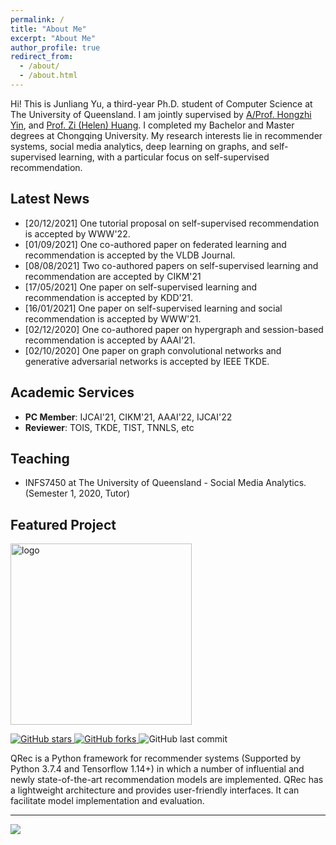 ```yaml
---
permalink: /
title: "About Me"
excerpt: "About Me"
author_profile: true
redirect_from: 
  - /about/
  - /about.html
---
```



Hi! This is Junliang Yu, a third-year Ph.D. student of Computer Science at The University of Queensland. I am jointly supervised by [A/Prof. Hongzhi Yin](https://sites.google.com/view/hongzhi-yin/home), and [Prof. Zi (Helen) Huang](https://staff.itee.uq.edu.au/huang/). I completed my Bachelor and Master degrees at Chongqing University. My research interests lie in recommender systems, social media analytics, deep learning on graphs, and self-supervised learning, with a particular focus on self-supervised recommendation.

## Latest News 
- [20/12/2021] One tutorial proposal on self-supervised recommendation is accepted by WWW'22.
- [01/09/2021] One co-authored paper on federated learning and recommendation is accepted by the VLDB Journal.
- [08/08/2021] Two co-authored papers on self-supervised learning and recommendation are accepted by CIKM'21
- [17/05/2021] One paper on self-supervised learning and recommendation is accepted by KDD'21.  
- [16/01/2021] One paper on self-supervised learning and social recommendation is accepted by WWW'21.  
- [02/12/2020] One co-authored paper on hypergraph and session-based recommendation is accepted by AAAI'21.  
- [02/10/2020] One paper on graph convolutional networks and generative adversarial networks is accepted by IEEE TKDE.

## Academic Services
+ <b>PC Member</b>: IJCAI'21, CIKM'21, AAAI'22, IJCAI'22
+ <b>Reviewer</b>: TOIS, TKDE, TIST, TNNLS, etc

## Teaching
+ INFS7450 at The University of Queensland - Social Media Analytics. (Semester 1, 2020, Tutor)


## Featured Project
<a href="https://github.com/Coder-Yu/QRec"> <img src="https://raw.githubusercontent.com/Coder-Yu/QRec/master/logo.png" width="290px" alt="logo" border="0"></a><br>
<p float="left"> <a href="https://github.com/Coder-Yu/QRec/stargazers"> <img alt="GitHub stars" src="https://img.shields.io/github/stars/Coder-Yu/QRec"/> </a> <a href="https://github.com/Coder-Yu/QRec/network/members"> <img alt="GitHub forks" src="https://img.shields.io/github/forks/Coder-Yu/QRec"/> </a> <img alt="GitHub last commit" src="https://img.shields.io/github/last-commit/Coder-Yu/QRec"></p> 
<p>QRec is a Python framework for recommender systems (Supported by Python 3.7.4 and Tensorflow 1.14+) in which a number of influential and newly state-of-the-art recommendation models are implemented. QRec has a lightweight architecture and provides user-friendly interfaces. It can facilitate model implementation and evaluation.</p>

<hr>
<a href='https://clustrmaps.com/site/1bm0c'  title='Visit tracker'><img src='//clustrmaps.com/map_v2.png?cl=ffffff&w=300&t=tt&d=4z_JS_ux0K7E2Nkh4jSJlCMC4Xi0JNIiy1ykUPk_i4g&co=2d78ad&ct=ffffff'/></a>
